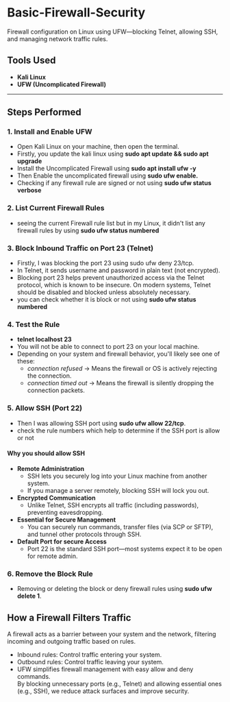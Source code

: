 # Basic-Firewall-Security
Firewall configuration on Linux using UFW—blocking Telnet, allowing SSH, and managing network traffic rules.

## Tools Used
- **Kali Linux**
- **UFW (Uncomplicated Firewall)**

---

## Steps Performed

### 1. Install and Enable UFW 
- Open Kali Linux on your machine, then open the terminal.
- Firstly, you update the kali linux using **sudo apt update && sudo apt upgrade**
- Install the Uncomplicated Firewall using **sudo apt install ufw -y**
- Then Enable the uncomplicated firewall using **sudo ufw enable.**
- Checking if any firewall rule are signed or not using **sudo ufw status verbose**

### 2. List Current Firewall Rules
 - seeing the current Firewall rule list but in my Linux, it didn't list any firewall rules by using **sudo ufw status numbered**

### 3. Block Inbound Traffic on Port 23 (Telnet)
- Firstly, I was blocking the port 23 using sudo ufw deny 23/tcp.
- In Telnet, it sends username and password in plain text (not encrypted).
- Blocking port 23 helps prevent unauthorized access via the Telnet protocol, which is known to be insecure. On modern systems, Telnet should be disabled and blocked unless absolutely necessary.
- you can check whether it is block or not using **sudo ufw status numbered**

### 4. Test the Rule
- **telnet localhost 23**
- You will not be able to connect to port 23 on your local machine.
- Depending on your system and firewall behavior, you'll likely see one of these:
   - *connection refused* -> Means the firewall or OS is actively rejecting the connection.
   - *connection timed out* -> Means the firewall is silently dropping the connection packets.

### 5. Allow SSH (Port 22)
- Then I was allowing SSH port using **sudo ufw allow 22/tcp**.
- check the rule numbers which help to determine if the SSH port is allow or not
#### Why you should allow SSH
- **Remote Administration**
  - SSH lets you securely log into your Linux machine from another system.
  - If you manage a server remotely, blocking SSH will lock you out.
- **Encrypted Communication**
    - Unlike Telnet, SSH encrypts all traffic (including passwords), preventing eavesdropping.
- **Essential for Secure Management**
    - You can securely run commands, transfer files (via SCP or SFTP), and tunnel other protocols through SSH.
- **Default Port for secure Access**  
    - Port 22 is the standard SSH port—most systems expect it to be open for remote admin.

### 6. Remove the Block Rule
- Removing or deleting the block or deny firewall rules using **sudo ufw delete 1**.

## How a Firewall Filters Traffic
A firewall acts as a barrier between your system and the network, filtering incoming and outgoing traffic based on rules.
- Inbound rules: Control traffic entering your system.
- Outbound rules: Control traffic leaving your system.
- UFW simplifies firewall management with easy allow and deny commands.  
By blocking unnecessary ports (e.g., Telnet) and allowing essential ones (e.g., SSH), we reduce attack surfaces and improve security.

